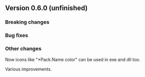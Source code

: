 ﻿## Version 0.6.0 (unfinished)

### Breaking changes



### Bug fixes



### Other changes
Now icons like "*Pack.Name color" can be used in exe and dll too.

Various improvements.
